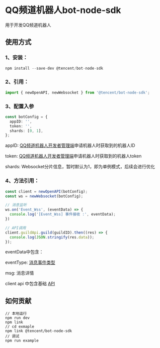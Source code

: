 # QQ频道机器人bot-node-sdk
用于开发QQ频道机器人

## 使用方式
### 1、安装：
```ts
npm install --save-dev @tencent/bot-node-sdk
```
### 2、引用：
```ts
import { newOpenAPI, newWebsocket } from '@tencent/bot-node-sdk';
```
### 3、配置入参
```ts
const botConfig = {
  appID: '',
  token: '',
  shards: [0, 1],
};
```
appID: [QQ频道机器人开发者管理端](https://bot.q.qq.com)申请机器人时获取到的机器人ID

token: [QQ频道机器人开发者管理端](https://bot.q.qq.com)申请机器人时获取到的机器人token

shards: Websocket分片信息，暂时默认为1，即为单例模式，后续会进行优化
### 4、方法引用：
```ts
const client = newOpenAPI(botConfig);
const ws = newWebsocket(botConfig);

// 消息监听
ws.on('Event_Wss', (eventData) => {
  console.log('[Event_Wss] 事件接收 :', eventData);
})

// API调用
client.guildApi.guild(guildID).then((res) => {
  console.log(JSON.stringify(res.data));
});
```
eventData中包含：

eventType: [消息事件类型](https://group_pro.pages.woa.com/_book/gateway/guild.html)

msg: 消息详情

client api 中包含基础 [API](https://group_pro.pages.woa.com/_book/openapi/guild/model.html)

## 如何贡献

```shell
// 本地运行
npm run dev
npm link
// cd exmaple
npm link @tencent/bot-node-sdk
// 调试
npm run example
```